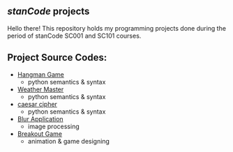 ## _stanCode_ projects
Hello there!
This repository holds my programming projects done during the period of stanCode SC001 and SC101 courses.

## Project Source Codes:
* [Hangman Game](https://github.com/jessie0114/stanCode-Python-projects/blob/main/SC001_Assignment3/hangman.py)
  * python semantics & syntax
* [Weather Master](https://github.com/jessie0114/stanCode-Python-projects/blob/main/SC001_Assignment2/weather_master.py)
  * python semantics & syntax
* [caesar cipher](https://github.com/jessie0114/stanCode-Python-projects/blob/main/SC001_Assignment3/caesar.py)
  * python semantics & syntax
* [Blur Application](https://github.com/jessie0114/stanCode-Python-projects/blob/main/SC001_Assignment4/blur.py)
  * image processing
* [Breakout Game](https://github.com/jessie0114/stanCode-Python-projects/blob/main/SC101_Assignment2/breakoutgraphics.py)
  * animation & game designing

